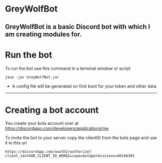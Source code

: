 # GreyWolfBot
GreyWolfBot is a basic Discord bot with which I am creating modules for.
---
# Run the bot
To run the bot use this command in a terminal window or script
```
java -jar GreyWolfBot.jar
```
* A config file will be generated on first boot for your token and other data
---
# Creating a bot account
You create your bots account over at https://discordapp.com/developers/applications/me

To invite the bot to your server copy the clientID from the bots page and use it in this url
```
https://discordapp.com/oauth2/authorize?client_id=YOUR_CLIENT_ID_HERE&scope=bot&permissions=66186303
```
